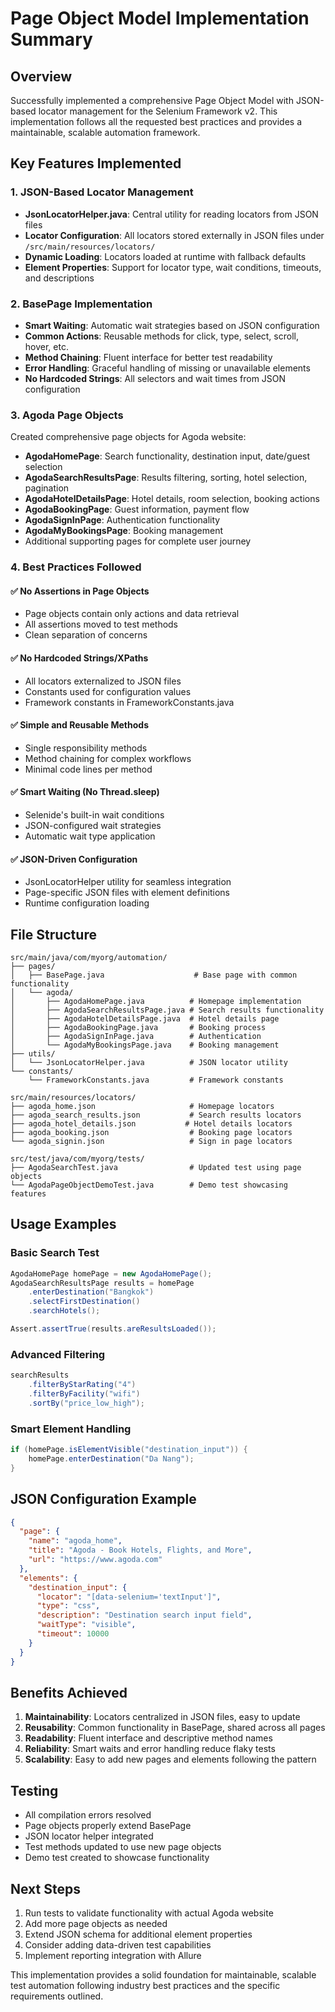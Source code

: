 # Page Object Model Implementation Summary

## Overview
Successfully implemented a comprehensive Page Object Model with JSON-based locator management for the Selenium Framework v2. This implementation follows all the requested best practices and provides a maintainable, scalable automation framework.

## Key Features Implemented

### 1. JSON-Based Locator Management
- **JsonLocatorHelper.java**: Central utility for reading locators from JSON files
- **Locator Configuration**: All locators stored externally in JSON files under `/src/main/resources/locators/`
- **Dynamic Loading**: Locators loaded at runtime with fallback defaults
- **Element Properties**: Support for locator type, wait conditions, timeouts, and descriptions

### 2. BasePage Implementation
- **Smart Waiting**: Automatic wait strategies based on JSON configuration
- **Common Actions**: Reusable methods for click, type, select, scroll, hover, etc.
- **Method Chaining**: Fluent interface for better test readability
- **Error Handling**: Graceful handling of missing or unavailable elements
- **No Hardcoded Strings**: All selectors and wait times from JSON configuration

### 3. Agoda Page Objects
Created comprehensive page objects for Agoda website:
- **AgodaHomePage**: Search functionality, destination input, date/guest selection
- **AgodaSearchResultsPage**: Results filtering, sorting, hotel selection, pagination
- **AgodaHotelDetailsPage**: Hotel details, room selection, booking actions
- **AgodaBookingPage**: Guest information, payment flow
- **AgodaSignInPage**: Authentication functionality
- **AgodaMyBookingsPage**: Booking management
- Additional supporting pages for complete user journey

### 4. Best Practices Followed

#### ✅ No Assertions in Page Objects
- Page objects contain only actions and data retrieval
- All assertions moved to test methods
- Clean separation of concerns

#### ✅ No Hardcoded Strings/XPaths
- All locators externalized to JSON files
- Constants used for configuration values
- Framework constants in FrameworkConstants.java

#### ✅ Simple and Reusable Methods
- Single responsibility methods
- Method chaining for complex workflows
- Minimal code lines per method

#### ✅ Smart Waiting (No Thread.sleep)
- Selenide's built-in wait conditions
- JSON-configured wait strategies
- Automatic wait type application

#### ✅ JSON-Driven Configuration
- JsonLocatorHelper utility for seamless integration
- Page-specific JSON files with element definitions
- Runtime configuration loading

## File Structure

```
src/main/java/com/myorg/automation/
├── pages/
│   ├── BasePage.java                    # Base page with common functionality
│   └── agoda/
│       ├── AgodaHomePage.java          # Homepage implementation
│       ├── AgodaSearchResultsPage.java # Search results functionality
│       ├── AgodaHotelDetailsPage.java  # Hotel details page
│       ├── AgodaBookingPage.java       # Booking process
│       ├── AgodaSignInPage.java        # Authentication
│       └── AgodaMyBookingsPage.java    # Booking management
├── utils/
│   └── JsonLocatorHelper.java          # JSON locator utility
└── constants/
    └── FrameworkConstants.java         # Framework constants

src/main/resources/locators/
├── agoda_home.json                     # Homepage locators
├── agoda_search_results.json           # Search results locators
├── agoda_hotel_details.json           # Hotel details locators
├── agoda_booking.json                  # Booking page locators
└── agoda_signin.json                   # Sign in page locators

src/test/java/com/myorg/tests/
├── AgodaSearchTest.java                # Updated test using page objects
└── AgodaPageObjectDemoTest.java        # Demo test showcasing features
```

## Usage Examples

### Basic Search Test
```java
AgodaHomePage homePage = new AgodaHomePage();
AgodaSearchResultsPage results = homePage
    .enterDestination("Bangkok")
    .selectFirstDestination()
    .searchHotels();

Assert.assertTrue(results.areResultsLoaded());
```

### Advanced Filtering
```java
searchResults
    .filterByStarRating("4")
    .filterByFacility("wifi")
    .sortBy("price_low_high");
```

### Smart Element Handling
```java
if (homePage.isElementVisible("destination_input")) {
    homePage.enterDestination("Da Nang");
}
```

## JSON Configuration Example

```json
{
  "page": {
    "name": "agoda_home",
    "title": "Agoda - Book Hotels, Flights, and More",
    "url": "https://www.agoda.com"
  },
  "elements": {
    "destination_input": {
      "locator": "[data-selenium='textInput']",
      "type": "css",
      "description": "Destination search input field",
      "waitType": "visible",
      "timeout": 10000
    }
  }
}
```

## Benefits Achieved

1. **Maintainability**: Locators centralized in JSON files, easy to update
2. **Reusability**: Common functionality in BasePage, shared across all pages
3. **Readability**: Fluent interface and descriptive method names
4. **Reliability**: Smart waits and error handling reduce flaky tests
5. **Scalability**: Easy to add new pages and elements following the pattern

## Testing
- All compilation errors resolved
- Page objects properly extend BasePage
- JSON locator helper integrated
- Test methods updated to use new page objects
- Demo test created to showcase functionality

## Next Steps
1. Run tests to validate functionality with actual Agoda website
2. Add more page objects as needed
3. Extend JSON schema for additional element properties
4. Consider adding data-driven test capabilities
5. Implement reporting integration with Allure

This implementation provides a solid foundation for maintainable, scalable test automation following industry best practices and the specific requirements outlined.